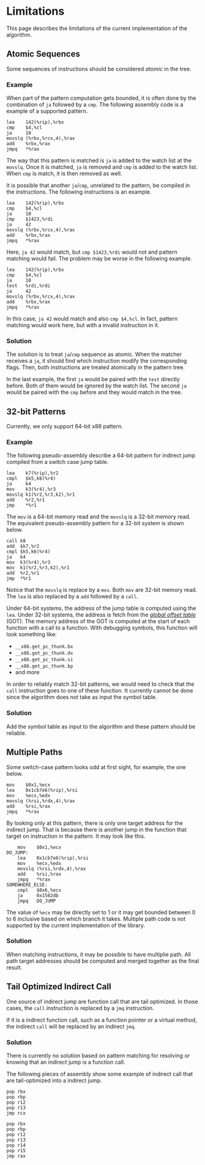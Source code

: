 # Limitations

This page describes the limitations of the current
implementation of the algorithm.

## Atomic Sequences

Some sequences of instructions should be considered _atomic_
in the tree.

### Example

When part of the pattern computation gets bounded, it is often
done by the combination of  `ja` followed by a `cmp`. The
following assembly code is a example of a supported pattern.

```
lea    142(%rip),%rbx
cmp    $4,%cl
ja     10
movslq (%rbx,%rcx,4),%rax
add    %rbx,%rax
jmpq   *%rax
```

The way that this pattern is matched is `ja` is added to the
watch list at the `movslq`. Once it is matched, `ja` is
removed and `cmp` is added to the watch list. When `cmp`
is match, it is then removed as well.

It is possible that another `ja`/`cmp`, unrelated to the
pattern, be compiled in the instructions. The following
instructions is an example.

```
lea    142(%rip),%rbx
cmp    $4,%cl
ja     10
cmp    $1423,%rdi
ja     42
movslq (%rbx,%rcx,4),%rax
add    %rbx,%rax
jmpq   *%rax
```

Here, `ja 42` would match, but `cmp $1423,%rdi` would not
and pattern matching would fail. The problem may be worse
in the following example.

```
lea    142(%rip),%rbx
cmp    $4,%cl
ja     10
test   %rdi,%rdi
ja     42
movslq (%rbx,%rcx,4),%rax
add    %rbx,%rax
jmpq   *%rax
```

In this case, `ja 42` would match and also `cmp $4,%cl`. In
fact, pattern matching would work here, but with a invalid
instruction in it.

### Solution

The solution is to treat `ja`/`cmp` sequence as atomic. When
the matcher receives a `ja`, it should find which instruction
modify the corresponding flags. Then, both instructions are
treated atomically in the pattern tree.

In the last example, the first `ja` would be paired with the
`test` directly before. Both of them would be ignored by the
watch list. The second `ja` would be paired with the `cmp`
before and they would match in the tree.

## 32-bit Patterns

Currently, we only support 64-bit x86 pattern.

### Example

The following pseudo-assembly describe a 64-bit pattern
for indirect jump compiled from a switch case jump table.

```
lea    k7(%rip),%r2
cmpl   $k5,k6(%r4)
ja     k4
mov    k3(%r4),%r3
movslq k1(%r2,%r3,k2),%r1
add    %r2,%r1
jmp    *%r1
```

The `mov` is a 64-bit memory read and the `movslq` is a 32-bit
memory read. The equivalent pseudo-assembly pattern for a
32-bit system is shown below.

```
call k8
add  $k7,%r2
cmpl $k5,k6(%r4)
ja   k4
mov  k3(%r4),%r3
mov  k1(%r2,%r3,k2),%r1
add  %r2,%r1
jmp  *%r1
```

Notice that the `movslq` is replace by a `mov`. Both `mov`
are 32-bit memory read. The `lea` is also replaced by a
`add` followed by a `call`.

Under 64-bit systems, the address of the jump table is
computed using the `lea`. Under 32-bit systems, the address
is fetch from the [_global offset table_](https://en.wikipedia.org/wiki/Global_Offset_Table) (GOT). The memory
address of the GOT is computed at the start of each function
with a call to a function. With debugging symbols, this
function will look something like:

* `__x86.get_pc_thunk.bx`
* `__x86.get_pc_thunk.dx`
* `__x86.get_pc_thunk.si`
* `__x86.get_pc_thunk.bp`
* and more

In order to reliably match 32-bit patterns, we would need to
check that the `call` instruction goes to one of these
function. It currently cannot be done since the algorithm
does not take as input the symbol table. 

### Solution

Add the symbol table as input to the algorithm and these
pattern should be reliable.

## Multiple Paths

Some switch-case pattern looks odd at first sight, for
example, the one below.

```
mov    $0x1,%ecx
lea    0x1cb7e6(%rip),%rsi
mov    %ecx,%edx
movslq (%rsi,%rdx,4),%rax
add    %rsi,%rax
jmpq   *%rax
```

By looking only at this pattern, there is only one target
address for the indirect jump. That is because there is
another jump in the function that target on instruction
in the pattern. It may look like this.

```
    mov    $0x1,%ecx
DO_JUMP:
    lea    0x1cb7e6(%rip),%rsi
    mov    %ecx,%edx
    movslq (%rsi,%rdx,4),%rax
    add    %rsi,%rax
    jmpq   *%rax
SOMEWHERE_ELSE:
    cmpl   $0x6,%ecx
    ja     0x1582db
    jmpq   DO_JUMP
```

The value of `%ecx` may be directly set to 1 or it may get
bounded between 0 to 6 inclusive based on which branch it
takes. Multiple path code is not supported by the current
implementation of the library.

### Solution

When matching instructions, it may be possible to have
multiplie path. All path target addresses should be computed
and merged together as the final result.

## Tail Optimized Indirect Call

One source of indirect jump are function call that are tail
optimized. In those cases, the `call` instruction is replaced
by a `jmq` instruction.

If it is a indirect function call, such as a function pointer
or a virtual method, the indirect `call` will be replaced
by an indirect `jmq`.

### Solution

There is currently no solution based on pattern matching for
resolving or knowing that an indirect jump is a function
call.

The following pieces of assembly show some example of
indirect call that are tail-optimized into a indirect jump.

```
pop rbx
pop rbp
pop r12
pop r13
jmp rcx
```

```
pop rbx
pop rbp
pop r12
pop r13
pop r14
pop r15
jmp rax
```